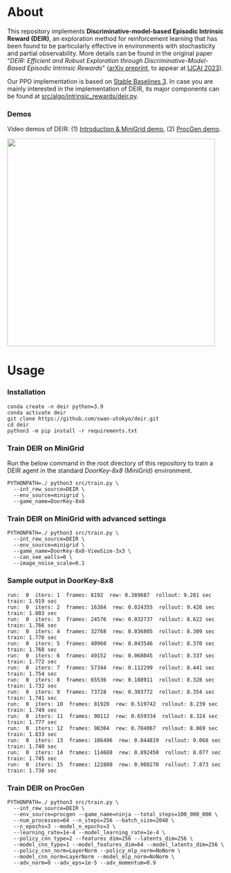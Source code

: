 # About
This repository implements __Discriminative-model-based Episodic Intrinsic Reward (DEIR)__, an exploration method for reinforcement learning that has been found to be particularly effective in environments with stochasticity and partial observability.
More details can be found in the original paper "_DEIR: Efficient and Robust Exploration through Discriminative-Model-Based Episodic Intrinsic Rewards_" ([arXiv preprint](https://arxiv.org/abs/2304.10770), to appear at [IJCAI 2023](https://ijcai-23.org/)).

Our PPO implementation is based on [Stable Baselines 3](https://github.com/DLR-RM/stable-baselines3/tree/master). In case you are mainly interested in the implementation of DEIR, its major components can be found at [src/algo/intrinsic_rewards/deir.py](https://github.com/swan-utokyo/deir/blob/main/src/algo/intrinsic_rewards/deir.py).

### Demos
Video demos of DEIR: (1) [Introduction & MiniGrid demo](https://youtu.be/VDnkFuGKZC0), (2) [ProcGen demo](https://youtu.be/ljmiXwKq1u8).

<img src="https://github.com/swan-utokyo/deir/assets/132561960/79235738-7a41-4a66-afb8-dc15325f40f9" width="480">

# Usage
### Installation
```commandline
conda create -n deir python=3.9
conda activate deir 
git clone https://github.com/swan-utokyo/deir.git
cd deir
python3 -m pip install -r requirements.txt
```

### Train DEIR on MiniGrid
Run the below command in the root directory of this repository to train a DEIR agent in the standard _DoorKey-8x8_ (MiniGrid) environment.
```commandline
PYTHONPATH=./ python3 src/train.py \
  --int_rew_source=DEIR \
  --env_source=minigrid \
  --game_name=DoorKey-8x8
```

### Train DEIR on MiniGrid with advanced settings
```commandline
PYTHONPATH=./ python3 src/train.py \
  --int_rew_source=DEIR \
  --env_source=minigrid \
  --game_name=DoorKey-8x8-ViewSize-3x3 \
  --can_see_walls=0 \
  --image_noise_scale=0.1
```

### Sample output in DoorKey-8x8
```
run:  0  iters: 1  frames: 8192  rew: 0.389687  rollout: 9.281 sec  train: 1.919 sec
run:  0  iters: 2  frames: 16384  rew: 0.024355  rollout: 9.426 sec  train: 1.803 sec
run:  0  iters: 3  frames: 24576  rew: 0.032737  rollout: 8.622 sec  train: 1.766 sec
run:  0  iters: 4  frames: 32768  rew: 0.036805  rollout: 8.309 sec  train: 1.776 sec
run:  0  iters: 5  frames: 40960  rew: 0.043546  rollout: 8.370 sec  train: 1.768 sec
run:  0  iters: 6  frames: 49152  rew: 0.068045  rollout: 8.337 sec  train: 1.772 sec
run:  0  iters: 7  frames: 57344  rew: 0.112299  rollout: 8.441 sec  train: 1.754 sec
run:  0  iters: 8  frames: 65536  rew: 0.188911  rollout: 8.328 sec  train: 1.732 sec
run:  0  iters: 9  frames: 73728  rew: 0.303772  rollout: 8.354 sec  train: 1.741 sec
run:  0  iters: 10  frames: 81920  rew: 0.519742  rollout: 8.239 sec  train: 1.749 sec
run:  0  iters: 11  frames: 90112  rew: 0.659334  rollout: 8.324 sec  train: 1.777 sec
run:  0  iters: 12  frames: 98304  rew: 0.784067  rollout: 8.869 sec  train: 1.833 sec
run:  0  iters: 13  frames: 106496  rew: 0.844819  rollout: 9.068 sec  train: 1.740 sec
run:  0  iters: 14  frames: 114688  rew: 0.892450  rollout: 8.077 sec  train: 1.745 sec
run:  0  iters: 15  frames: 122880  rew: 0.908270  rollout: 7.873 sec  train: 1.738 sec
```

### Train DEIR on ProcGen
```commandline
PYTHONPATH=./ python3 src/train.py \
  --int_rew_source=DEIR \
  --env_source=procgen --game_name=ninja --total_steps=100_000_000 \
  --num_processes=64 --n_steps=256 --batch_size=2048 \
  --n_epochs=3 --model_n_epochs=3 \
  --learning_rate=1e-4 --model_learning_rate=1e-4 \
  --policy_cnn_type=2 --features_dim=256 --latents_dim=256 \
  --model_cnn_type=1 --model_features_dim=64 --model_latents_dim=256 \
  --policy_cnn_norm=LayerNorm --policy_mlp_norm=NoNorm \
  --model_cnn_norm=LayerNorm --model_mlp_norm=NoNorm \
  --adv_norm=0 --adv_eps=1e-5 --adv_momentum=0.9
```
